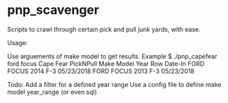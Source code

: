 # pnp_scavenger
Scripts to crawl through certain pick and pull junk yards, with ease.

Usage:

Use arguements of make model to get results. 
  Example
    $ ./pnp_capefear ford focus
        Cape Fear PickNPull
              Make      Model Year    Row     Date-In
              FORD      FOCUS 2014    F-3  05/23/2018
              FORD      FOCUS 2013    F-3  05/23/2018

Todo:
  Add a filter for a defined year range
  Use a config file to define make model year_range (or even sql)
